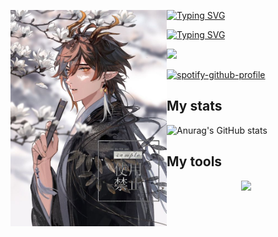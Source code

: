 
<p align="left">
  <img src='9a2771866534e0ef9654e19dd97b3db4.jpg' width='250' align="left">
</p>

[![Typing SVG](https://readme-typing-svg.demolab.com?font=Fira+Code&size=15&center=true&vCenter=true&multiline=true&width=435&lines=Welcome+to+my+account!;My+favorite+games%3A+Genshin+Impact%2C+Gothic;My+favorite+anime%3A+Gurren+Lagann%2C+Utawarerumono)](https://git.io/typing-svg)

[![Typing SVG](https://readme-typing-svg.demolab.com?font=Fira+Code&size=15&center=true&vCenter=true&multiline=true&width=435&lines=My+favorite+anime%3A+Gurren+Lagann%2C+Utawarerumono;Music%3A+Punk%2C+Rock)](https://git.io/typing-svg)

![](https://files.xmdhs.com/genshin/svg/7/724281429)

[![spotify-github-profile](https://spotify-github-profile.vercel.app/api/view?uid=31l62pnzp5npavcdemzdcwn76wmi&cover_image=true&theme=novatorem&bar_color_cover=false)](https://github.com/kittinan/spotify-github-profile)


## My stats
![Anurag's GitHub stats](https://github-readme-stats.vercel.app/api?username=DEViantUA&show_icons=true&theme=react)


## My tools
<p align="center">
  <a href="https://skillicons.dev">
    <img src="https://skillicons.dev/icons?i=py,github,heroku,ps,vscode,html" />
  </a>
</p>
